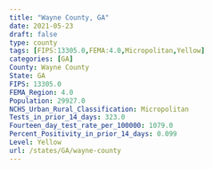 ```yaml
---
title: "Wayne County, GA"
date: 2021-05-23
draft: false
type: county
tags: [FIPS:13305.0,FEMA:4.0,Micropolitan,Yellow]
categories: [GA]
County: Wayne County
State: GA
FIPS: 13305.0
FEMA_Region: 4.0
Population: 29927.0
NCHS_Urban_Rural_Classification: Micropolitan
Tests_in_prior_14_days: 323.0
Fourteen_day_test_rate_per_100000: 1079.0
Percent_Positivity_in_prior_14_days: 0.099
Level: Yellow
url: /states/GA/wayne-county
---
```



